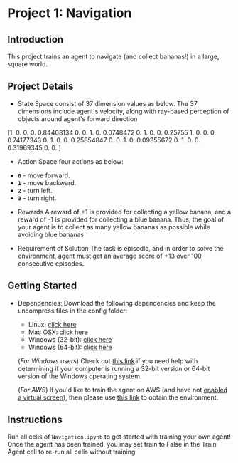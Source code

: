 # Project 1: Navigation

[image1]: https://user-images.githubusercontent.com/10624937/42135619-d90f2f28-7d12-11e8-8823-82b970a54d7e.gif "Trained Agent"

## Introduction

This project trains an agent to navigate (and collect bananas!) in a large, square world.  


## Project Details

* State Space consist of 37 dimension values as below. The 37 dimensions include agent's velocity, along with ray-based perception of objects around agent's forward direction

[1.         0.         0.         0.         0.84408134 0.
0.         1.         0.         0.0748472  0.         1.
0.         0.         0.25755    1.         0.         0.
0.         0.74177343 0.         1.         0.         0.
0.25854847 0.         0.         1.         0.         0.09355672
0.         1.         0.         0.         0.31969345 0.
0.        ] 

* Action Space four actions as below:
- **`0`** - move forward.
- **`1`** - move backward.
- **`2`** - turn left.
- **`3`** - turn right.

* Rewards
A reward of +1 is provided for collecting a yellow banana, and a reward of -1 is provided for collecting a blue banana.  Thus, the goal of your agent is to collect as many yellow bananas as possible while avoiding blue bananas.  


* Requirement of Solution
The task is episodic, and in order to solve the environment, agent must get an average score of +13 over 100 consecutive episodes.

## Getting Started

* Dependencies: Download the following dependencies and keep the uncompress files in the config folder:
    - Linux: [click here](https://s3-us-west-1.amazonaws.com/udacity-drlnd/P1/Banana/Banana_Linux.zip)
    - Mac OSX: [click here](https://s3-us-west-1.amazonaws.com/udacity-drlnd/P1/Banana/Banana.app.zip)
    - Windows (32-bit): [click here](https://s3-us-west-1.amazonaws.com/udacity-drlnd/P1/Banana/Banana_Windows_x86.zip)
    - Windows (64-bit): [click here](https://s3-us-west-1.amazonaws.com/udacity-drlnd/P1/Banana/Banana_Windows_x86_64.zip)
    
    (_For Windows users_) Check out [this link](https://support.microsoft.com/en-us/help/827218/how-to-determine-whether-a-computer-is-running-a-32-bit-version-or-64) if you need help with determining if your computer is running a 32-bit version or 64-bit version of the Windows operating system.

    (_For AWS_) If you'd like to train the agent on AWS (and have not [enabled a virtual screen](https://github.com/Unity-Technologies/ml-agents/blob/master/docs/Training-on-Amazon-Web-Service.md)), then please use [this link](https://s3-us-west-1.amazonaws.com/udacity-drlnd/P1/Banana/Banana_Linux_NoVis.zip) to obtain the environment.

## Instructions

Run all cells of `Navigation.ipynb` to get started with training your own agent!  Once the agent has been trained, you may set train to False in the Train Agent cell to re-run all cells without training. 


